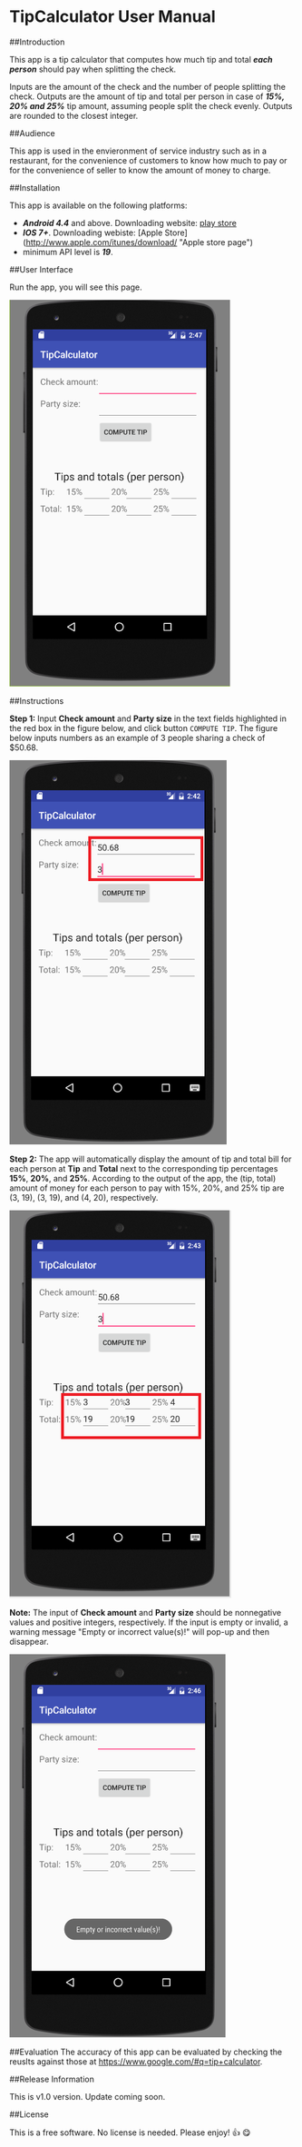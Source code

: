 # TipCalculator User Manual


##Introduction

This app is a tip calculator that computes how much tip and total **_each person_** should pay when splitting the check. 

Inputs are the amount of the check and the number of people splitting the check. Outputs are the amount of tip and total per person in case of **_15%, 20% and 25%_** tip amount, assuming people split the check evenly. Outputs are rounded to the closest integer. 


##Audience

This app is used in the envieronment of service industry such as in a restaurant, for the convenience of customers to know how much to pay or for the convenience of seller to know the amount of money to charge. 


##Installation

This app is available on the following platforms:
 - **_Android 4.4_** and above. Downloading website: [play store](http://play.google.com/store)
 - **_IOS 7+_**. Downloading webiste: [Apple Store] (http://www.apple.com/itunes/download/ "Apple store page")
 - minimum API level is **_19_**.
 

##User Interface

Run the app, you will see this page. 

![interface](interface.png)

##Instructions

**Step 1:** Input **Check amount** and **Party size** in the text fields highlighted in the red box in the figure below, and click  button `COMPUTE TIP`. The figure below inputs numbers as an example of 3 people sharing a check of $50.68. 

![input](input.png)

**Step 2:** The app will automatically display the amount of tip and total bill for each person at **Tip** and **Total** next to the corresponding tip percentages **15%**, **20%**, and **25%**. According to the output of the app, the (tip, total) amount of money for each person to pay with 15%, 20%, and 25% tip are (3, 19), (3, 19), and (4, 20), respectively.

![output](output.png)

**Note:** The input of **Check amount** and **Party size** should be nonnegative values and positive integers, respectively. If the input is empty or invalid, a warning message "Empty or incorrect value(s)!" will pop-up and then disappear.

![warning](warning.png)


##Evaluation
The accuracy of this app can be evaluated by checking the reuslts against those at <https://www.google.com/#q=tip+calculator>.


##Release Information

This is v1.0 version. Update coming soon.


##License

This is a free software. No license is needed. Please enjoy! :+1: :yum:
